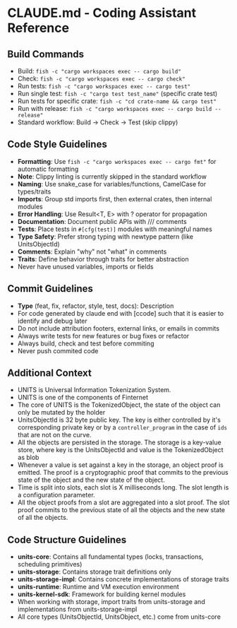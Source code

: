# CLAUDE.md - Coding Assistant Reference

## Build Commands
- Build: `fish -c "cargo workspaces exec -- cargo build"`
- Check: `fish -c "cargo workspaces exec -- cargo check"`
- Run tests: `fish -c "cargo workspaces exec -- cargo test"`
- Run single test: `fish -c "cargo test test_name"` (specific crate test)
- Run tests for specific crate: `fish -c "cd crate-name && cargo test"`
- Run with release: `fish -c "cargo workspaces exec -- cargo build --release"`
- Standard workflow: Build → Check → Test (skip clippy)

## Code Style Guidelines
- **Formatting**: Use `fish -c "cargo workspaces exec -- cargo fmt"` for automatic formatting
- **Note**: Clippy linting is currently skipped in the standard workflow
- **Naming**: Use snake_case for variables/functions, CamelCase for types/traits
- **Imports**: Group std imports first, then external crates, then internal modules
- **Error Handling**: Use Result<T, E> with ? operator for propagation
- **Documentation**: Document public APIs with /// comments
- **Tests**: Place tests in `#[cfg(test)]` modules with meaningful names
- **Type Safety**: Prefer strong typing with newtype pattern (like UnitsObjectId)
- **Comments**: Explain "why" not "what" in comments
- **Traits**: Define behavior through traits for better abstraction
- Never have unused variables, imports or fields

## Commit Guidelines

- **Type** (feat, fix, refactor, style, test, docs): Description
- For code generated by claude end with [ccode] such that it is easier to identify and debug later
- Do not include attribution footers, external links, or emails in commits
- Always write tests for new features or bug fixes or refactor
- Always build, check and test before commiting
- Never push commited code


## Additional Context

- UNITS is Universal Information Tokenization System.
- UNITS is one of the components of Finternet
- The core of UNITS is the TokenizedObject, the state of the object can only be mutated by the holder
- UnitsObjectId is 32 byte public key. The key is either controlled by it's corresponding private key or by a `controller_program` in the case of `ids` that are not on the curve.
- All the objects are persisted in the storage. The storage is a key-value store, where key is the UnitsObjectId and value is the TokenizedObject as blob
- Whenever a value is set against a key in the storage, an object proof is emitted. The proof is a cryptographic proof that commits to the previous state of the object and the new state of the object.
- Time is split into slots, each slot is X milliseconds long. The slot length is a configuration parameter.
- All the object proofs from a slot are aggregated into a slot proof. The slot proof commits to the previous state of all the objects and the new state of all the objects.

## Code Structure Guidelines

- **units-core**: Contains all fundamental types (locks, transactions, scheduling primitives)
- **units-storage**: Contains storage trait definitions only
- **units-storage-impl**: Contains concrete implementations of storage traits
- **units-runtime**: Runtime and VM execution environment
- **units-kernel-sdk**: Framework for building kernel modules
- When working with storage, import traits from units-storage and implementations from units-storage-impl
- All core types (UnitsObjectId, UnitsObject, etc.) come from units-core